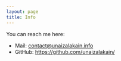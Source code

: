 ```yaml
---
layout: page
title: Info
---
```


You can reach me here:

- Mail: <contact@unaizalakain.info>
- GitHub: <https://github.com/unaizalakain/>
